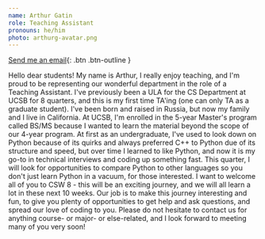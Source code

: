 ```yaml
---
name: Arthur Gatin
role: Teaching Assistant
pronouns: he/him
photo: arthurg-avatar.png
---
```


[Send me an email](mailto:agatin@cs.ucsb.edu){: .btn .btn-outline }

Hello dear students! My name is Arthur, I really enjoy teaching, and I'm proud to be representing our wonderful department in the role of a Teaching Assistant. I've previously been a ULA for the CS Department at UCSB for 8 quarters, and this is my first time TA'ing (one can only TA as a graduate student). I've been born and raised in Russia, but now my family and I live in California. At UCSB, I'm enrolled in the 5-year Master's program called BS/MS because I wanted to learn the material beyond the scope of our 4-year program. At first as an undergraduate, I've used to look down on Python because of its quirks and always preferred C++ to Python due of its structure and speed, but over time I learned to like Python, and now it is my go-to in technical interviews and coding up something fast. This quarter, I will look for opportunities to compare Python to other languages so you don't just learn Python in a vacuum, for those interested. I want to welcome all of you to CSW 8 - this will be an exciting journey, and we will all learn a lot in these next 10 weeks. Our job is to make this journey interesting and fun, to give you plenty of opportunities to get help and ask questions, and spread our love of coding to you. Please do not hesitate to contact us for anything course- or major- or else-related, and I look forward to meeting many of you very soon!
